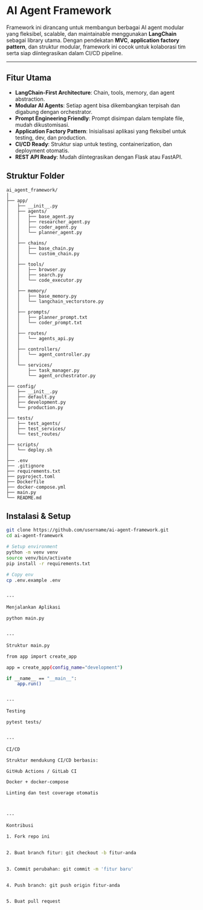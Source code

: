 # AI Agent Framework

Framework ini dirancang untuk membangun berbagai AI agent modular yang fleksibel, scalable, dan maintainable menggunakan **LangChain** sebagai library utama. Dengan pendekatan **MVC**, **application factory pattern**, dan struktur modular, framework ini cocok untuk kolaborasi tim serta siap diintegrasikan dalam CI/CD pipeline.

---

## Fitur Utama

- **LangChain-First Architecture**: Chain, tools, memory, dan agent abstraction.
- **Modular AI Agents**: Setiap agent bisa dikembangkan terpisah dan digabung dengan orchestrator.
- **Prompt Engineering Friendly**: Prompt disimpan dalam template file, mudah dikustomisasi.
- **Application Factory Pattern**: Inisialisasi aplikasi yang fleksibel untuk testing, dev, dan production.
- **CI/CD Ready**: Struktur siap untuk testing, containerization, dan deployment otomatis.
- **REST API Ready**: Mudah diintegrasikan dengan Flask atau FastAPI.

## Struktur Folder
```
ai_agent_framework/
│
├── app/
│   ├── __init__.py                
│   ├── agents/                    
│   │   ├── base_agent.py
│   │   ├── researcher_agent.py
│   │   ├── coder_agent.py
│   │   └── planner_agent.py
│   │
│   ├── chains/                    
│   │   ├── base_chain.py
│   │   └── custom_chain.py
│   │
│   ├── tools/                     
│   │   ├── browser.py
│   │   ├── search.py
│   │   └── code_executor.py
│   │
│   ├── memory/                    
│   │   ├── base_memory.py
│   │   └── langchain_vectorstore.py
│   │
│   ├── prompts/                   
│   │   ├── planner_prompt.txt
│   │   └── coder_prompt.txt
│   │
│   ├── routes/                    
│   │   └── agents_api.py
│   │
│   ├── controllers/               
│   │   └── agent_controller.py
│   │
│   └── services/                  
│       ├── task_manager.py
│       └── agent_orchestrator.py
│
├── config/
│   ├── __init__.py
│   ├── default.py
│   ├── development.py
│   └── production.py
│
├── tests/                         
│   ├── test_agents/
│   ├── test_services/
│   └── test_routes/
│
├── scripts/                       
│   └── deploy.sh
│
├── .env                           
├── .gitignore
├── requirements.txt               
├── pyproject.toml                 
├── Dockerfile                     
├── docker-compose.yml             
├── main.py                        
└── README.md
```

## Instalasi & Setup

```bash
git clone https://github.com/username/ai-agent-framework.git
cd ai-agent-framework

# Setup environment
python -m venv venv
source venv/bin/activate
pip install -r requirements.txt

# Copy env
cp .env.example .env


---

Menjalankan Aplikasi

python main.py


---

Struktur main.py

from app import create_app

app = create_app(config_name="development")

if __name__ == "__main__":
    app.run()


---

Testing

pytest tests/


---

CI/CD

Struktur mendukung CI/CD berbasis:

GitHub Actions / GitLab CI

Docker + docker-compose

Linting dan test coverage otomatis



---

Kontribusi

1. Fork repo ini


2. Buat branch fitur: git checkout -b fitur-anda


3. Commit perubahan: git commit -m 'fitur baru'


4. Push branch: git push origin fitur-anda


5. Buat pull request
